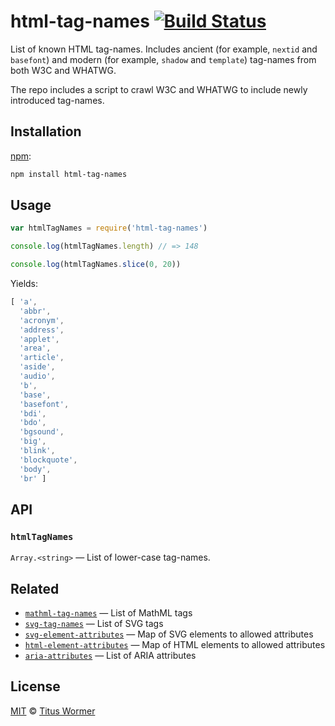 # html-tag-names [![Build Status][build-badge]][build-page]

List of known HTML tag-names.  Includes ancient (for example,
`nextid` and `basefont`) and modern (for example, `shadow` and
`template`) tag-names from both W3C and WHATWG.

The repo includes a script to crawl W3C and WHATWG to include newly
introduced tag-names.

## Installation

[npm][]:

```bash
npm install html-tag-names
```

## Usage

```javascript
var htmlTagNames = require('html-tag-names')

console.log(htmlTagNames.length) // => 148

console.log(htmlTagNames.slice(0, 20))
```

Yields:

```js
[ 'a',
  'abbr',
  'acronym',
  'address',
  'applet',
  'area',
  'article',
  'aside',
  'audio',
  'b',
  'base',
  'basefont',
  'bdi',
  'bdo',
  'bgsound',
  'big',
  'blink',
  'blockquote',
  'body',
  'br' ]
```

## API

### `htmlTagNames`

`Array.<string>` — List of lower-case tag-names.

## Related

*   [`mathml-tag-names`](https://github.com/wooorm/mathml-tag-names)
    — List of MathML tags
*   [`svg-tag-names`](https://github.com/wooorm/svg-tag-names)
    — List of SVG tags
*   [`svg-element-attributes`](https://github.com/wooorm/svg-element-attributes)
    — Map of SVG elements to allowed attributes
*   [`html-element-attributes`](https://github.com/wooorm/html-element-attributes)
    — Map of HTML elements to allowed attributes
*   [`aria-attributes`](https://github.com/wooorm/aria-attributes)
    — List of ARIA attributes

## License

[MIT][license] © [Titus Wormer][author]

<!-- Definition -->

[build-badge]: https://img.shields.io/travis/wooorm/html-tag-names.svg

[build-page]: https://travis-ci.org/wooorm/html-tag-names

[npm]: https://docs.npmjs.com/cli/install

[license]: LICENSE

[author]: http://wooorm.com

